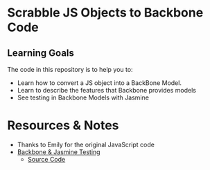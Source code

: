 # Scrabble JS Objects to Backbone Code
## Learning Goals

The code in this repository is to help you to:
-  Learn how to convert a JS object into a BackBone Model.
-  Learn to describe the features that Backbone provides models
-  See testing in Backbone Models with Jasmine



# Resources & Notes
-  Thanks to Emily for the original JavaScript code
-  [Backbone & Jasmine Testing](https://www.youtube.com/watch?v=GqEzbKoKbsI&t=1144s)
	- [Source Code](https://github.com/brendajin/jasmine-backbone)

